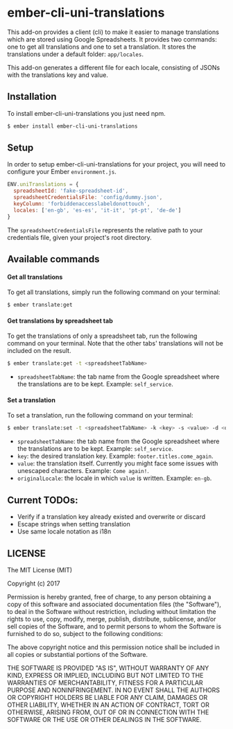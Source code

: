 # ember-cli-uni-translations

This add-on provides a client (cli) to make it easier to manage translations which are stored using Google Spreadsheets. It provides two commands: one to get all translations and one to set a translation.
It stores the translations under a default folder: `app/locales`.

This add-on generates a different file for each locale, consisting of JSONs with the translations key and value.

## Installation

To install ember-cli-uni-translations you just need npm.

```bash
$ ember install ember-cli-uni-translations
```

## Setup

In order to setup ember-cli-uni-translations for your project, you will need to configure your Ember `environment.js`.

```js
ENV.uniTranslations = {
  spreadsheetId: 'fake-spreadsheet-id',
  spreadsheetCredentialsFile: 'config/dummy.json',
  keyColumn: 'forbiddenaccesslabeldonottouch',
  locales: ['en-gb', 'es-es', 'it-it', 'pt-pt', 'de-de']
}
```

The `spreadsheetCredentialsFile` represents the relative path to your credentials file, given your project's root directory.

## Available commands

#### Get all translations

To get all translations, simply run the following command on your terminal:

```bash
$ ember translate:get
```

#### Get translations by spreadsheet tab

To get the translations of only a spreadsheet tab, run the following command on your terminal.
Note that the other tabs' translations will not be included on the result.

```bash
$ ember translate:get -t <spreadsheetTabName>
```

* `spreadsheetTabName`: the tab name from the Google spreadsheet where the translations are to be kept. Example: `self_service`.

#### Set a translation

To set a translation, run the following command on your terminal:

```bash
$ ember translate:set -t <spreadsheetTabName> -k <key> -s <value> -d <originalLocale>
```

* `spreadsheetTabName`: the tab name from the Google spreadsheet where the translations are to be kept. Example: `self_service`.
* `key`: the desired translation key. Example: `footer.titles.come_again`.
* `value`: the translation itself. Currently you might face some issues with unescaped characters. Example: `Come again!`.
* `originalLocale`: the locale in which `value` is written. Example: `en-gb`.

## Current TODOs:

* Verify if a translation key already existed and overwrite or discard
* Escape strings when setting translation
* Use same locale notation as i18n

## LICENSE

The MIT License (MIT)

Copyright (c) 2017

Permission is hereby granted, free of charge, to any person obtaining a copy of this software and associated documentation files (the "Software"), to deal in the Software without restriction, including without limitation the rights to use, copy, modify, merge, publish, distribute, sublicense, and/or sell copies of the Software, and to permit persons to whom the Software is furnished to do so, subject to the following conditions:

The above copyright notice and this permission notice shall be included in all copies or substantial portions of the Software.

THE SOFTWARE IS PROVIDED "AS IS", WITHOUT WARRANTY OF ANY KIND, EXPRESS OR IMPLIED, INCLUDING BUT NOT LIMITED TO THE WARRANTIES OF MERCHANTABILITY, FITNESS FOR A PARTICULAR PURPOSE AND NONINFRINGEMENT. IN NO EVENT SHALL THE AUTHORS OR COPYRIGHT HOLDERS BE LIABLE FOR ANY CLAIM, DAMAGES OR OTHER LIABILITY, WHETHER IN AN ACTION OF CONTRACT, TORT OR OTHERWISE, ARISING FROM, OUT OF OR IN CONNECTION WITH THE SOFTWARE OR THE USE OR OTHER DEALINGS IN THE SOFTWARE.
